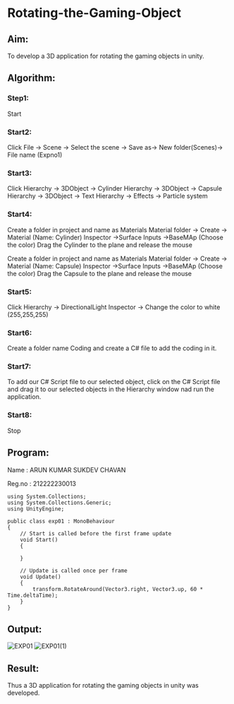# Rotating-the-Gaming-Object

## Aim:
To develop a 3D application for rotating the gaming objects in unity.
## Algorithm:
### Step1:
Start
### Start2:
Click File -> Scene -> Select the scene -> Save as-> New folder(Scenes)-> File name (Expno1)
### Start3:
Click Hierarchy -> 3DObject -> Cylinder
Hierarchy -> 3DObject -> Capsule
Hierarchy -> 3DObject -> Text
Hierarchy -> Effects -> Particle system
### Start4:
Create a folder in project and name as Materials
Material folder -> Create -> Material (Name: Cylinder)
Inspector ->Surface Inputs ->BaseMAp (Choose the color)
Drag the Cylinder to the plane and release the mouse

Create a folder in project and name as Materials
Material folder -> Create -> Material (Name: Capsule)
Inspector ->Surface Inputs ->BaseMAp (Choose the color)
Drag the Capsule to the plane and release the mouse

### Start5:
Click Hierarchy -> DirectionalLight
Inspector -> Change the color to white (255,255,255)

### Start6:
Create a folder name Coding and create a C# file to add the coding in it.

### Start7:
To add our C# Script file to our selected object, click on the C# Script file and drag it to our selected objects in the Hierarchy window nad run the application.

### Start8:
Stop

## Program:
Name : ARUN KUMAR SUKDEV CHAVAN

Reg.no : 212222230013
```
using System.Collections;
using System.Collections.Generic;
using UnityEngine;

public class exp01 : MonoBehaviour
{
    // Start is called before the first frame update
    void Start()
    {
        
    }

    // Update is called once per frame
    void Update()
    {
        transform.RotateAround(Vector3.right, Vector3.up, 60 * Time.deltaTime);
    }
}

```

## Output:
![EXP01](https://github.com/arunkumarsukdevchavan/Rotating-the-Gaming-Object/assets/118343978/8bb97cda-3052-41f1-b1e3-18ed1f306d2c)
![EXP01(1)](https://github.com/arunkumarsukdevchavan/Rotating-the-Gaming-Object/assets/118343978/35d39f7b-bf59-4cfc-a3ea-bf830a54498d)


## Result:
Thus a 3D application for rotating the gaming objects in unity was developed.
